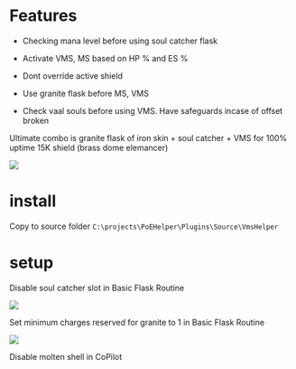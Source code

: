 # Features

* Checking mana level before using soul catcher flask

* Activate VMS, MS based on HP % and ES %

* Dont override active shield

* Use granite flask before MS, VMS

* Check vaal souls before using VMS. Have safeguards incase of offset broken

Ultimate combo is granite flask of iron skin + soul catcher + VMS for 100% uptime 15K shield (brass dome elemancer)

![](https://i.imgur.com/8Do4QbE.png)

# install

Copy to source folder `C:\projects\PoEHelper\Plugins\Source\VmsHelper`

# setup 

Disable soul catcher slot in Basic Flask Routine

![](https://i.imgur.com/9vIPUHa.png)

Set minimum charges reserved for granite to 1 in Basic Flask Routine

![](https://i.imgur.com/ji6KJoX.png)

Disable molten shell in CoPilot
